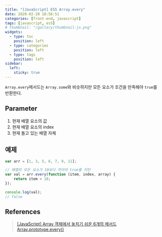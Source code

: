 ```yaml
---
title: "[JavaScript] ES5 Array.every"
date: 2020-02-20 18:56:51
categories: [front-end, javascript]
tags: [javascript, es5]
# thumbnail: "/gallery/thumbnail-js.png"
widgets:
  - type: toc
    position: left
  - type: categories
    position: left
  - type: tags
    position: left
sidebar:
  left:
    sticky: true
---
```


`Array.every`메서드는 `Array.some`와 비슷하지만 모든 요소가 조건을 만족해야 `true`를 반환한다.

<!-- more -->

## Parameter

1. 현재 배열 요소의 값
2. 현재 배열 요소의 index
3. 현재 돌고 있는 배열 자체

## 예제

```javascript
var arr = [1, 3, 5, 6, 7, 9, 11];

// 배열의 모든 요소가 10보다 작아야 true를 리턴
var val = arr.every(function (item, index, array) {
    return item < 10;
});

console.log(val);
// false
```

## References
> [[JavaScript] Array 객체에서 놓치기 쉬운 6개의 메서드](https://programmingsummaries.tistory.com/357)  
> [Array.prototype.every()](https://developer.mozilla.org/ko/docs/Web/JavaScript/Reference/Global_Objects/Array/every)

<script src="https://ads-partners.coupang.com/g.js"></script>
<script>new PartnersCoupang.G({ id:390604 });</script>
